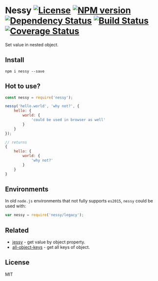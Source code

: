 # Nessy [![License][LicenseIMGURL]][LicenseURL] [![NPM version][NPMIMGURL]][NPMURL] [![Dependency Status][DependencyStatusIMGURL]][DependencyStatusURL] [![Build Status][BuildStatusIMGURL]][BuildStatusURL] [![Coverage Status][CoverageIMGURL]][CoverageURL]

Set value in nested object.

## Install

`npm i nessy --save`

## Hot to use?

```js
const nessy = require('nessy');

nessy('hello.world', 'why not?', {
    hello: {
        world: {
            'could be used in browser as well'
        }
    }
});

// returns
{
    hello: {
        world: {
            'why not?'
        }
    }
}
```

## Environments

In old `node.js` environments that not fully supports `es2015`, `nessy` could be used with:

```js
var nessy = require('nessy/legacy');
```

## Related

- [jessy](https://github.com/coderaiser/jessy "jessy") - get value by object property.
- [all-object-keys](https://github.com/coderaiser/all-object-keys "all-object-keys") - get all keys of object.

## License

MIT

[NPMIMGURL]:                https://img.shields.io/npm/v/nessy.svg?style=flat
[BuildStatusIMGURL]:        https://img.shields.io/travis/coderaiser/nessy/master.svg?style=flat
[DependencyStatusIMGURL]:   https://img.shields.io/gemnasium/coderaiser/nessy.svg?style=flat
[LicenseIMGURL]:            https://img.shields.io/badge/license-MIT-317BF9.svg?style=flat
[NPMURL]:                   https://npmjs.org/package/nessy "npm"
[BuildStatusURL]:           https://travis-ci.org/coderaiser/nessy  "Build Status"
[DependencyStatusURL]:      https://gemnasium.com/coderaiser/nessy "Dependency Status"
[LicenseURL]:               https://tldrlegal.com/license/mit-license "MIT License"

[CoverageURL]:              https://coveralls.io/github/coderaiser/nessy?branch=master
[CoverageIMGURL]:           https://coveralls.io/repos/coderaiser/nessy/badge.svg?branch=master&service=github
